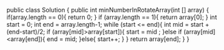 public class Solution {
    public int minNumberInRotateArray(int [] array) {
        if(array.length == 0){
            return 0;
        }
        if (array.length == 1){
            return array[0];
        }
        int start = 0;
        int end = array.length-1;
        while (start <= end){
            int mid = start + (end-start)/2;
            if (array[mid]>array[start]){
                start = mid ;
            }else if (array[mid]<array[end]){
                end = mid;
            }else{
                start++;
            }
        }
        return array[end];
    }
}
